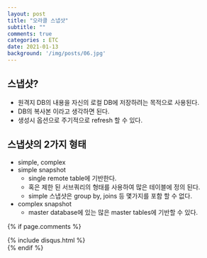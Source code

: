 ```yaml
---
layout: post
title: "오라클 스냅샷"
subtitle: ""
comments: true
categories : ETC
date: 2021-01-13
background: '/img/posts/06.jpg'
---
```


## 스냅샷?
 - 원격지 DB의 내용을 자신의 로컬 DB에 저장하려는 목적으로 사용된다.
 - DB의 복사본 이라고 생각하면 된다.
 - 생성시 옵션으로 주기적으로 refresh 할 수 있다.

## 스냅샷의 2가지 형태
 - simple, complex
 - simple snapshot
    - single remote table에 기반한다.
    - 혹은 제한 된 서브쿼리의 형태를 사용하여 많은 테이블에 정의 된다.
    - simple 스냅샷은 group by, joins 등 몇가지를 포함 할 수 없다.
 - complex snapshot
    - master database에 있는 많은 master tables에 기반할 수 있다.

{% if page.comments %}
<div id="post-disqus" class="container">
{% include disqus.html %}
</div>
{% endif %}